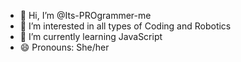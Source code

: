 - 👋 Hi, I’m @Its-PROgrammer-me
- 👀 I’m interested in all types of Coding and Robotics
- 🌱 I’m currently learning JavaScript
- 😄 Pronouns: She/her
  

<!---
Its-PROgrammer-me/Its-PROgrammer-me is a ✨ special ✨ repository because its `README.md` (this file) appears on your GitHub profile.
You can click the Preview link to take a look at your changes.
--->
